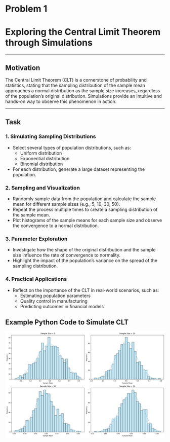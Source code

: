 # Problem 1
# Exploring the Central Limit Theorem through Simulations

---

## Motivation

The Central Limit Theorem (CLT) is a cornerstone of probability and statistics, stating that the sampling distribution of the sample mean approaches a normal distribution as the sample size increases, regardless of the population’s original distribution. Simulations provide an intuitive and hands-on way to observe this phenomenon in action.

---

## Task

### 1. Simulating Sampling Distributions

- Select several types of population distributions, such as:
  - Uniform distribution
  - Exponential distribution
  - Binomial distribution
- For each distribution, generate a large dataset representing the population.

### 2. Sampling and Visualization

- Randomly sample data from the population and calculate the sample mean for different sample sizes (e.g., 5, 10, 30, 50).
- Repeat the process multiple times to create a sampling distribution of the sample mean.
- Plot histograms of the sample means for each sample size and observe the convergence to a normal distribution.

### 3. Parameter Exploration

- Investigate how the shape of the original distribution and the sample size influence the rate of convergence to normality.
- Highlight the impact of the population’s variance on the spread of the sampling distribution.

### 4. Practical Applications

- Reflect on the importance of the CLT in real-world scenarios, such as:
  - Estimating population parameters
  - Quality control in manufacturing
  - Predicting outcomes in financial models


## Example Python Code to Simulate CLT

![alt text](image.png)
